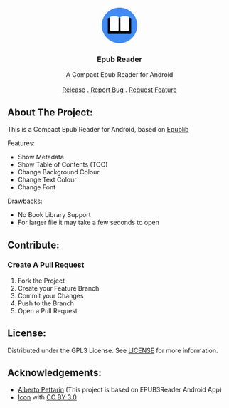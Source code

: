 <br/>
<p align="center">
  <a href="https://github.com/WirelessAlien/EpubReader">
    <img src="https://github.com/WirelessAlien/EpubReader/blob/master/app/src/main/res/drawable/logo.png" alt="Logo" width="80" height="80">
  </a>

  <h3 align="center">Epub Reader </h3>

  <p align="center">
    A Compact Epub Reader for Android 
    <br/>
    <br/>
    <a href="https://github.com/WirelessAlien/EpubReader/releases/tag/v1.0">Release</a>
    .
    <a href="https://github.com/WirelessAlien/EpubReader/issues">Report Bug</a>
    .
    <a href="https://github.com/WirelessAlien/EpubReader/issues">Request Feature</a>
  </p>

## About The Project:

This is a Compact Epub Reader for Android, based on [Epublib](https://github.com/psiegman/epublib)

Features:

* Show Metadata
* Show Table of Contents (TOC)
* Change Background Colour 
* Change Text Colour 
* Change Font

Drawbacks:

* No Book Library Support
* For larger file it may take a few seconds to open



## Contribute:



### Create A Pull Request

1. Fork the Project
2. Create your Feature Branch
3. Commit your Changes
4. Push to the Branch
5. Open a Pull Request

## License:

Distributed under the GPL3 License. See [LICENSE](https://github.com/WirelessAlien/EpubReader/blob/master/LICENSE) for more information.

## Acknowledgements:

* [Alberto Pettarin](https://github.com/pettarin) (This project is based on EPUB3Reader Android App)
* [Icon](https://www.iconfinder.com/Neuroheat) with [CC BY 3.0](https://creativecommons.org/licenses/by/3.0/)
